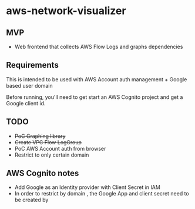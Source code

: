 # aws-network-visualizer

## MVP
* Web frontend that collects AWS Flow Logs and graphs dependencies

## Requirements
This is intended to be used with AWS Account auth management + Google based user domain

Before running, you'll need to get start an AWS Cognito project and get a Google client id.

## TODO
* <s>PoC Graphing library</s>
* <s>Create VPC Flow LogGroup</s>
* PoC AWS Account auth from browser
* Restrict to only certain domain

## AWS Cognito notes
* Add Google as an Identity provider with Client Secret in IAM
* In order to restrict by domain , the Google App and client secret need to be created by 
